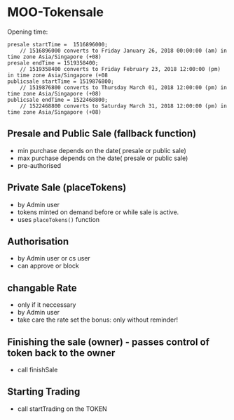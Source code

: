# MOO-Tokensale

Opening time:
 
    presale startTime =  1516896000;
        // 1516896000 converts to Friday January 26, 2018 00:00:00 (am) in time zone Asia/Singapore (+08)
    presale endTime = 1519358400;
        // 1519358400 converts to Friday February 23, 2018 12:00:00 (pm) in time zone Asia/Singapore (+08
    publicsale startTime = 1519876800;
        // 1519876800 converts to Thursday March 01, 2018 12:00:00 (pm) in time zone Asia/Singapore (+08)
    publicsale endTime = 1522468800; 
        // 1522468800 converts to Saturday March 31, 2018 12:00:00 (pm) in time zone Asia/Singapore (+08)

## Presale and Public Sale (fallback function)

* min purchase depends on the date( presale or public sale)
* max purchase depends on the date( presale or public sale)
* pre-authorised

## Private Sale (placeTokens)

* by Admin user
* tokens minted on demand before or while sale is active.
* uses `placeTokens()` function

## Authorisation

* by Admin user or cs user 
* can approve or block

## changable Rate 

* only if it neccessary
* by Admin user
* take care the rate set the bonus: only without reminder!

## Finishing the sale (owner) - passes control of token back to the owner

* call finishSale 

## Starting Trading

* call startTrading on the TOKEN



